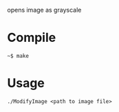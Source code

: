 opens image as grayscale
# Compile
```
~$ make
```

# Usage
```
./ModifyImage <path to image file>
```

